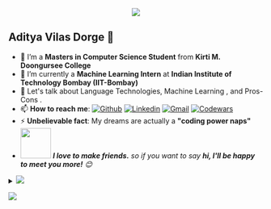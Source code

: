 <p align="center"><img src="https://pa1.narvii.com/5798/b28ff42fd4718eff17ae44576bc60733d4c26658_00.gif"></p>

## Aditya Vilas Dorge 🌻
- 🔭 I’m a **Masters in Computer Science Student** from **Kirti M. Doongursee College**
- 🌱 I’m currently a **Machine Learning Intern** at **Indian Institute of Technology Bombay (IIT-Bombay)**
- 💬 Let's talk about Language Technologies, Machine Learning , and Pros-Cons .
- 📫 **How to reach me**:
[![Github](https://img.shields.io/badge/-Github-000?style=flat&logo=Github&logoColor=white)](https://github.com/adityadorge)
[![Linkedin](https://img.shields.io/badge/-LinkedIn-blue?style=flat&logo=Linkedin&logoColor=white)](https://www.linkedin.com/in/aditya-d-99b5141bb)
[![Gmail](https://img.shields.io/badge/-Gmail-c14438?style=flat&logo=Gmail&logoColor=white)](mailto:adityadorge07@gmail.com)
[![Codewars](https://img.shields.io/badge/-Codewars-c14438?style=flat&logo=Codewars&logoColor=white)](https://www.codewars.com/users/Aditya%20%20Dorge)
- ⚡ **Unbelievable fact**: My dreams are actually a **"coding power naps"**
- <img src="https://media.giphy.com/media/LnQjpWaON8nhr21vNW/giphy.gif" width="60"> <em><b>I love to make friends.</b> so if you want to say <b>hi, I'll be happy to meet you more!</b> 😊</em>

<details>
<summary>
  <a><img src="https://img.shields.io/badge/-Expand%20to%20know%20more-b03544?style=for-the-badge" /></a>
</summary>

### Little More About Me 📑

I am a unique individual with my own thoughts, feelings, and experiences. I love to watch anime :dancing_men: , listen to music :saxophone:	, play video games :video_game: and reading books :books:. I am passionate about learning emerging technologies :computer: and have strong problem-solving abilities :abacus:, critical thinking skills :brain:, and research skills :man_student: to perform well in a team in a fast-paced environment.

### Languages ,Tools and Frameworks :scroll:
<div><p>
  <img src="https://i.giphy.com/media/LMt9638dO8dftAjtco/200.webp"   width="50">
  <img src="https://media.giphy.com/media/3rCcV6sC1o2GY/giphy.gif" width="50">
  <img src="https://i.ibb.co/NSKhd5H/output-onlinegiftools-2.gif" width="75">
  <img src="https://cdn.myportfolio.com/45214904-6a61-4e23-98d6-b140f8654a40/2db08590-8869-4127-b190-84e31d550239_rw_600.gif?h=7db4a26fd8f436e20c82f49cde968322" width="70">
  <img src="https://cdn.thekrishna.in/img/icon/gnubash.svg" width="50" >
  <img src="https://i.giphy.com/media/IdyAQJVN2kVPNUrojM/200.webp" width="50">
  <img src="https://media.giphy.com/media/kH1DBkPNyZPOk0BxrM/giphy.gif" width="100">
  <img src="https://media.giphy.com/media/SU2ic3wTfuC6JhD1lA/giphy.gif" width="50">
  <img src="https://media3.giphy.com/media/v1.Y2lkPTc5MGI3NjExcHBma2JtOWxvc2JhMno3eWllbnY1dGZwOG9xZ3o5b2M3ZWRnenlmaiZlcD12MV9naWZzX3NlYXJjaCZjdD1n/vISmwpBJUNYzukTnVx/giphy.gif" width="100">
</p></div>
<div><p>
  <img src="https://i.ibb.co/yX21jSY/output-onlinegiftools.gif" width="125">
</p></div>

### Achievements :trophy:
<h2>Codewars 🥇</h2>
<div class='container'>
<img style="height: auto; width: 47%;" class="img" src="https://github.r2v.ch/codewars?user=Aditya%20%20Dorge&theme=gradient" />
<img style="height: auto; width: 45%;" class="img" src="https://codewars-stats-ignacio-cuadra.vercel.app/?username=Aditya%20%20Dorge&theme=halloween" />
</div>

<h2>Github 🥇</h2>
<div class='container'>
<img style="height: auto; width: 52%;" class="img" src="https://github-readme-stats.vercel.app/api?username=adityadorge&show_icons=true&theme=tokyonight" />
<img style="height: auto; width: 40%;" class="img" src="https://github-readme-stats.vercel.app/api/top-langs/?username=adityadorge&theme=tokyonight&langs_count=8&layout=compact" />
</div>

<br></details>
<!-- footer --!>
<img src="https://imgur.com/rilHVxA.png"/>
